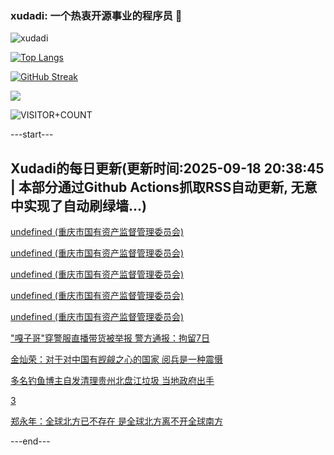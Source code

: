 ### xudadi: 一个热衷开源事业的程序员 👋

![xudadi](https://github-readme-stats-git-masterorgs-github-readme-stats-team.vercel.app/api?username=xudadi)

[![Top Langs](https://github-readme-stats.vercel.app/api/top-langs/?username=xudadi)](https://github.com/anuraghazra/github-readme-stats)

[![GitHub Streak](https://streak-stats.demolab.com?user=xudadi&locale=zh_Hans)](https://git.io/streak-stats)

![](https://raw.githubusercontent.com/xudadi/xudadi/main/assets/github-contribution-grid-snake.svg)

![VISITOR+COUNT](https://komarev.com/ghpvc/?username=xudadi&label=VISITOR+COUNT)


---start---

## Xudadi的每日更新(更新时间:2025-09-18 20:38:45 | 本部分通过Github Actions抓取RSS自动更新, 无意中实现了自动刷绿墙...)

[undefined (重庆市国有资产监督管理委员会)](https://dadilab.github.io/feeds/all.xml)

[undefined (重庆市国有资产监督管理委员会)](https://dadilab.github.io/feeds/all.xml)

[undefined (重庆市国有资产监督管理委员会)](https://dadilab.github.io/feeds/all.xml)

[undefined (重庆市国有资产监督管理委员会)](https://dadilab.github.io/feeds/all.xml)

[undefined (重庆市国有资产监督管理委员会)](https://dadilab.github.io/feeds/all.xml)

["嘎子哥"穿警服直播带货被举报 警方通报：拘留7日](https://m.163.com/news/article/K9MM790A0001899O.html)

[金灿荣：对于对中国有觊觎之心的国家 阅兵是一种震慑](https://m.163.com/news/article/K9MBLKFG0514R9OJ.html)

[多名钓鱼博主自发清理贵州北盘江垃圾 当地政府出手](https://m.163.com/news/article/K9LOTLHL053469M5.html)

[3](https://m.163.com/touch/news/sub/domestic)

[郑永年：全球北方已不存在 是全球北方离不开全球南方](https://m.163.com/news/article/K9M1ES4R051492T3.html)

---end---
